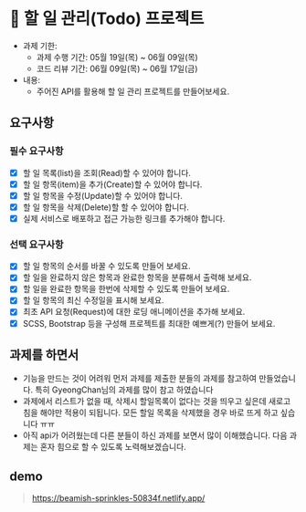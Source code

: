 # 📌 할 일 관리(Todo) 프로젝트

- 과제 기한:
  - 과제 수행 기간: 05월 19일(목) ~ 06월 09일(목)
  - 코드 리뷰 기간: 06월 09일(목) ~ 06월 17일(금)
- 내용:
  - 주어진 API를 활용해 할 일 관리 프로젝트를 만들어보세요.

## 요구사항

### 필수 요구사항

- [x] 할 일 목록(list)을 조회(Read)할 수 있어야 합니다.
- [x] 할 일 항목(item)을 추가(Create)할 수 있어야 합니다.
- [x] 할 일 항목을 수정(Update)할 수 있어야 합니다.
- [x] 할 일 항목을 삭제(Delete)할 할 수 있어야 합니다.
- [x] 실제 서비스로 배포하고 접근 가능한 링크를 추가해야 합니다.

### 선택 요구사항

- [x] 할 일 항목의 순서를 바꿀 수 있도록 만들어 보세요.
- [x] 할 일을 완료하지 않은 항목과 완료한 항목을 분류해서 출력해 보세요.
- [x] 할 일을 완료한 항목을 한번에 삭제할 수 있도록 만들어 보세요.
- [x] 할 일 항목의 최신 수정일을 표시해 보세요.
- [x] 최초 API 요청(Request)에 대한 로딩 애니메이션을 추가해 보세요.
- [x] SCSS, Bootstrap 등을 구성해 프로젝트를 최대한 예쁘게(?) 만들어 보세요.

## 과제를 하면서

- 기능을 만드는 것이 어려워 먼저 과제를 제출한 분들의 과제를 참고하여 만들었습니다. 특히 GyeongChan님의 과제를 많이 참고 하였습니다 
- 과제에서 리스트가 없을 때, 삭제시 할일목록이 없다는 것을 띄우고 싶은데 새로고침을 해야만 적용이 되됩니다. 모든 할일 목록을 삭제했을 경우 바로 뜨게 하고 싶습니다 ㅠㅠ
- 아직 api가 어려웠는데 다른 분들이 하신 과제를 보면서 많이 이해했습니다. 다음 과제는 혼자 힘으로 할 수 있도록 노력해보겠습니다. 

## demo 
> https://beamish-sprinkles-50834f.netlify.app/